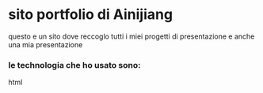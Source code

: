 # sito portfolio di Ainijiang

questo e un sito dove reccoglo tutti i miei progetti di presentazione e anche una mia presentazione 

### le technologia che ho usato sono:
html
